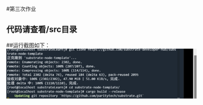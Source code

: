 #第三次作业

## 代码请查看/src目录
##运行截图如下：
![image](https://github.com/liush30/SubstrateLesson_LiuSaiHua/blob/main/IMG/1.png)

